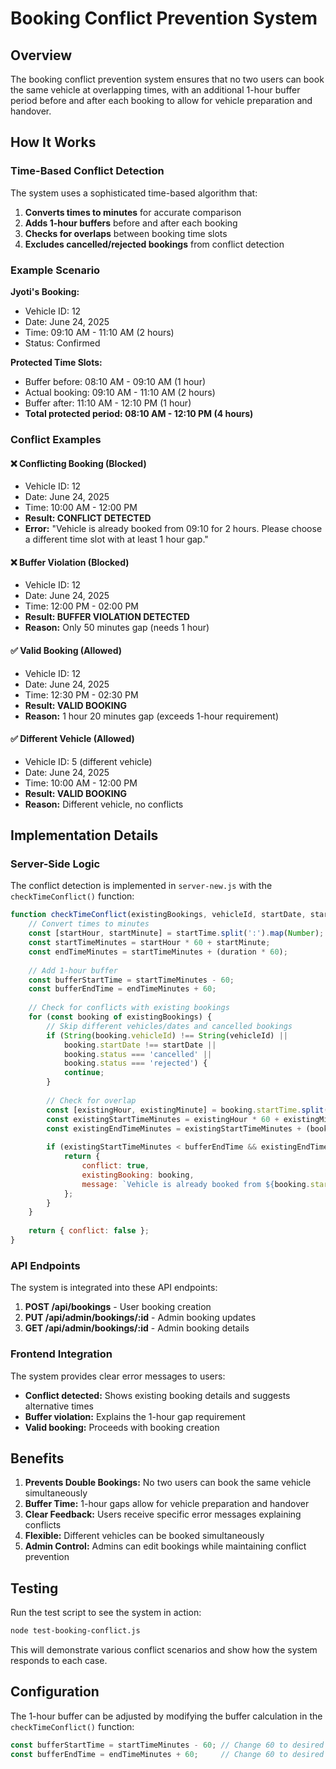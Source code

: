 # Booking Conflict Prevention System

## Overview

The booking conflict prevention system ensures that no two users can book the same vehicle at overlapping times, with an additional 1-hour buffer period before and after each booking to allow for vehicle preparation and handover.

## How It Works

### Time-Based Conflict Detection

The system uses a sophisticated time-based algorithm that:

1. **Converts times to minutes** for accurate comparison
2. **Adds 1-hour buffers** before and after each booking
3. **Checks for overlaps** between booking time slots
4. **Excludes cancelled/rejected bookings** from conflict detection

### Example Scenario

**Jyoti's Booking:**
- Vehicle ID: 12
- Date: June 24, 2025
- Time: 09:10 AM - 11:10 AM (2 hours)
- Status: Confirmed

**Protected Time Slots:**
- Buffer before: 08:10 AM - 09:10 AM (1 hour)
- Actual booking: 09:10 AM - 11:10 AM (2 hours)
- Buffer after: 11:10 AM - 12:10 PM (1 hour)
- **Total protected period: 08:10 AM - 12:10 PM (4 hours)**

### Conflict Examples

#### ❌ Conflicting Booking (Blocked)
- Vehicle ID: 12
- Date: June 24, 2025
- Time: 10:00 AM - 12:00 PM
- **Result: CONFLICT DETECTED**
- **Error:** "Vehicle is already booked from 09:10 for 2 hours. Please choose a different time slot with at least 1 hour gap."

#### ❌ Buffer Violation (Blocked)
- Vehicle ID: 12
- Date: June 24, 2025
- Time: 12:00 PM - 02:00 PM
- **Result: BUFFER VIOLATION DETECTED**
- **Reason:** Only 50 minutes gap (needs 1 hour)

#### ✅ Valid Booking (Allowed)
- Vehicle ID: 12
- Date: June 24, 2025
- Time: 12:30 PM - 02:30 PM
- **Result: VALID BOOKING**
- **Reason:** 1 hour 20 minutes gap (exceeds 1-hour requirement)

#### ✅ Different Vehicle (Allowed)
- Vehicle ID: 5 (different vehicle)
- Date: June 24, 2025
- Time: 10:00 AM - 12:00 PM
- **Result: VALID BOOKING**
- **Reason:** Different vehicle, no conflicts

## Implementation Details

### Server-Side Logic

The conflict detection is implemented in `server-new.js` with the `checkTimeConflict()` function:

```javascript
function checkTimeConflict(existingBookings, vehicleId, startDate, startTime, duration) {
    // Convert times to minutes
    const [startHour, startMinute] = startTime.split(':').map(Number);
    const startTimeMinutes = startHour * 60 + startMinute;
    const endTimeMinutes = startTimeMinutes + (duration * 60);
    
    // Add 1-hour buffer
    const bufferStartTime = startTimeMinutes - 60;
    const bufferEndTime = endTimeMinutes + 60;
    
    // Check for conflicts with existing bookings
    for (const booking of existingBookings) {
        // Skip different vehicles/dates and cancelled bookings
        if (String(booking.vehicleId) !== String(vehicleId) || 
            booking.startDate !== startDate ||
            booking.status === 'cancelled' || 
            booking.status === 'rejected') {
            continue;
        }
        
        // Check for overlap
        const [existingHour, existingMinute] = booking.startTime.split(':').map(Number);
        const existingStartTimeMinutes = existingHour * 60 + existingMinute;
        const existingEndTimeMinutes = existingStartTimeMinutes + (booking.duration * 60);
        
        if (existingStartTimeMinutes < bufferEndTime && existingEndTimeMinutes > bufferStartTime) {
            return {
                conflict: true,
                existingBooking: booking,
                message: `Vehicle is already booked from ${booking.startTime} for ${booking.duration} hours. Please choose a different time slot with at least 1 hour gap.`
            };
        }
    }
    
    return { conflict: false };
}
```

### API Endpoints

The system is integrated into these API endpoints:

1. **POST /api/bookings** - User booking creation
2. **PUT /api/admin/bookings/:id** - Admin booking updates
3. **GET /api/admin/bookings/:id** - Admin booking details

### Frontend Integration

The system provides clear error messages to users:

- **Conflict detected:** Shows existing booking details and suggests alternative times
- **Buffer violation:** Explains the 1-hour gap requirement
- **Valid booking:** Proceeds with booking creation

## Benefits

1. **Prevents Double Bookings:** No two users can book the same vehicle simultaneously
2. **Buffer Time:** 1-hour gaps allow for vehicle preparation and handover
3. **Clear Feedback:** Users receive specific error messages explaining conflicts
4. **Flexible:** Different vehicles can be booked simultaneously
5. **Admin Control:** Admins can edit bookings while maintaining conflict prevention

## Testing

Run the test script to see the system in action:

```bash
node test-booking-conflict.js
```

This will demonstrate various conflict scenarios and show how the system responds to each case.

## Configuration

The 1-hour buffer can be adjusted by modifying the buffer calculation in the `checkTimeConflict()` function:

```javascript
const bufferStartTime = startTimeMinutes - 60; // Change 60 to desired minutes
const bufferEndTime = endTimeMinutes + 60;     // Change 60 to desired minutes
``` 